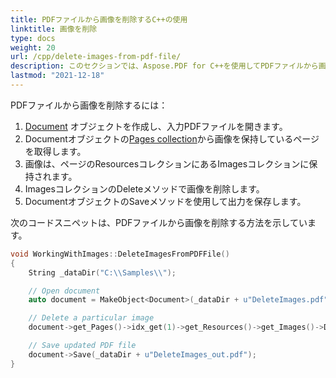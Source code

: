 ```yaml
---
title: PDFファイルから画像を削除するC++の使用
linktitle: 画像を削除
type: docs
weight: 20
url: /cpp/delete-images-from-pdf-file/
description: このセクションでは、Aspose.PDF for C++を使用してPDFファイルから画像を削除する方法を説明します。
lastmod: "2021-12-18"
---
```


PDFファイルから画像を削除するには：

1. [Document](https://reference.aspose.com/pdf/cpp/class/aspose.pdf.document) オブジェクトを作成し、入力PDFファイルを開きます。
1. Documentオブジェクトの[Pages collection](https://reference.aspose.com/pdf/cpp/class/aspose.pdf.page_collection)から画像を保持しているページを取得します。
1. 画像は、ページのResourcesコレクションにあるImagesコレクションに保持されます。
1. ImagesコレクションのDeleteメソッドで画像を削除します。
1. DocumentオブジェクトのSaveメソッドを使用して出力を保存します。

次のコードスニペットは、PDFファイルから画像を削除する方法を示しています。

```cpp
void WorkingWithImages::DeleteImagesFromPDFFile()
{
    String _dataDir("C:\\Samples\\");

    // Open document
    auto document = MakeObject<Document>(_dataDir + u"DeleteImages.pdf");

    // Delete a particular image
    document->get_Pages()->idx_get(1)->get_Resources()->get_Images()->Delete(1);

    // Save updated PDF file
    document->Save(_dataDir + u"DeleteImages_out.pdf");
}
```